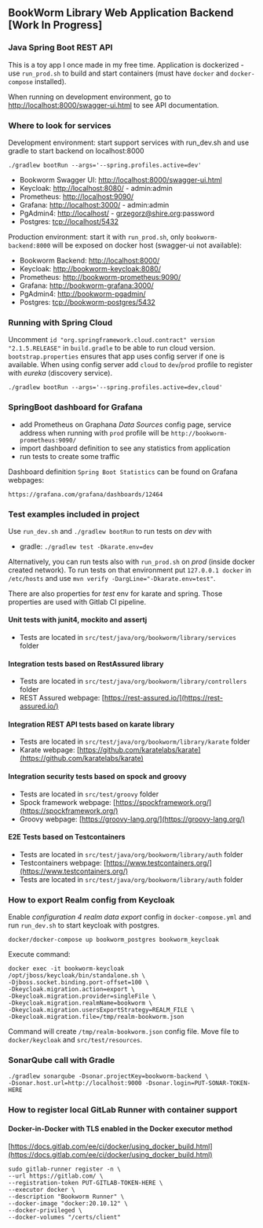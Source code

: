 ## BookWorm Library Web Application Backend [Work In Progress]

### Java Spring Boot REST API

This is a toy app I once made in my free time. Application is dockerized - use `run_prod.sh` to build and start
containers (must have `docker` and `docker-compose` installed).

When running on development environment, go to [http://localhost:8000/swagger-ui.html](http://localhost:8000/swagger-ui.html) to see API documentation.

### Where to look for services

Development environment: start support services with run_dev.sh and use gradle to start backend on localhost:8000

	./gradlew bootRun --args='--spring.profiles.active=dev'

- Bookworm Swagger UI: [http://localhost:8000/swagger-ui.html](http://localhost:8000/swagger-ui.html)
- Keycloak: [http://localhost:8080/](http://localhost:8080/) - admin:admin
- Prometheus: [http://localhost:9090/](http://localhost:9090/)
- Grafana: [http://localhost:3000/](http://localhost:3000/) - admin:admin
- PgAdmin4: [http://localhost/](http://localhost/) - grzegorz@shire.org:password
- Postgres: [tcp://localhost/5432](tcp://localhost/5432)

Production environment: start it with `run_prod.sh`, only `bookworm-backend:8000` will be exposed on docker host (swagger-ui not available):

- Bookworm Backend: [http://localhost:8000/](http://localhost:8000/)
- Keycloak: [http://bookworm-keycloak:8080/](http://bookworm-keycloak:8080/)
- Prometheus: [http://bookworm-prometheus:9090/](http://bookworm-prometheus:9090/)
- Grafana: [http://bookworm-grafana:3000/](http://bookworm-grafana:3000/)
- PgAdmin4: [http://bookworm-pgadmin/](http://bookworm-pgadmin/)
- Postgres: [tcp://bookworm-postgres/5432](tcp://bookworm-postgres/5432)

### Running with Spring Cloud

Uncomment `id "org.springframework.cloud.contract" version "2.1.5.RELEASE"` in `build.gradle` to be able to run cloud version.
`bootstrap.properties` ensures that app uses config server if one is available.
When using config server add `cloud` to `dev`/`prod` profile to register with _eureka_ (discovery service).

    ./gradlew bootRun --args='--spring.profiles.active=dev,cloud'

### SpringBoot dashboard for Grafana

- add Prometheus on Graphana _Data Sources_ config page, service address when running with `prod` profile will be `http://bookworm-prometheus:9090/` 
- import dashboard definition to see any statistics from application
- run tests to create some traffic 

Dashboard definition `Spring Boot Statistics` can be found on Grafana webpages:

    https://grafana.com/grafana/dashboards/12464

### Test examples included in project

Use `run_dev.sh` and `./gradlew bootRun` to run tests on _dev_ with

[- maven: `mvn test -DargLine="-Dkarate.env=dev"`]:maven-not-present
- gradle: `./gradlew test -Dkarate.env=dev`

Alternatively, you can run tests also with `run_prod.sh` on _prod_ (inside docker created network).
To run tests on that environment put `127.0.0.1 docker` in `/etc/hosts` and use `mvn verify -DargLine="-Dkarate.env=test"`. 

There are also properties for _test_ env for karate and spring. Those properties are used with Gitlab CI pipeline.

#### Unit tests with junit4, mockito and assertj

- Tests are located in `src/test/java/org/bookworm/library/services` folder

#### Integration tests based on RestAssured library

- Tests are located in `src/test/java/org/bookworm/library/controllers` folder
- REST Assured webpage: [https://rest-assured.io/](https://rest-assured.io/)

#### Integration REST API tests based on karate library

- Tests are located in `src/test/java/org/bookworm/library/karate` folder
- Karate webpage: [https://github.com/karatelabs/karate](https://github.com/karatelabs/karate)

#### Integration security tests based on spock and groovy

- Tests are located in `src/test/groovy` folder
- Spock framework webpage: [https://spockframework.org/](https://spockframework.org/)
- Groovy webpage: [https://groovy-lang.org/](https://groovy-lang.org/)

#### E2E Tests based on Testcontainers

- Tests are located in `src/test/java/org/bookworm/library/auth` folder
- Testcontainers webpage: [https://www.testcontainers.org/](https://www.testcontainers.org/)
- Tests are located in `src/test/java/org/bookworm/library/auth` folder

### How to export Realm config from Keycloak

Enable _configuration 4 realm data export_ config in `docker-compose.yml` and run `run_dev.sh` to start keycloak with
postgres.

	docker/docker-compose up bookworm_postgres bookworm_keycloak

Execute command:

	docker exec -it bookworm-keycloak /opt/jboss/keycloak/bin/standalone.sh \
	-Djboss.socket.binding.port-offset=100 \
	-Dkeycloak.migration.action=export \
	-Dkeycloak.migration.provider=singleFile \
	-Dkeycloak.migration.realmName=bookworm \
	-Dkeycloak.migration.usersExportStrategy=REALM_FILE \
	-Dkeycloak.migration.file=/tmp/realm-bookworm.json

Command will create `/tmp/realm-bookworm.json` config file. Move file to `docker/keycloak` and `src/test/resources`.

### SonarQube call with Gradle

	./gradlew sonarqube -Dsonar.projectKey=bookworm-backend \
	-Dsonar.host.url=http://localhost:9000 -Dsonar.login=PUT-SONAR-TOKEN-HERE

### How to register local GitLab Runner with container support

#### Docker-in-Docker with TLS enabled in the Docker executor method

[https://docs.gitlab.com/ee/ci/docker/using_docker_build.html](https://docs.gitlab.com/ee/ci/docker/using_docker_build.html)

    sudo gitlab-runner register -n \
    --url https://gitlab.com/ \
    --registration-token PUT-GITLAB-TOKEN-HERE \
    --executor docker \
    --description "Bookworm Runner" \
    --docker-image "docker:20.10.12" \
    --docker-privileged \
    --docker-volumes "/certs/client"
